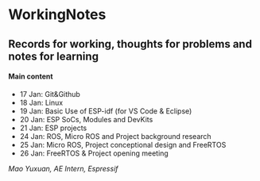 # WorkingNotes
## Records for working, thoughts for problems and notes for learning

#### Main content

* 17 Jan: Git&Github
* 18 Jan: Linux
* 19 Jan: Basic Use of ESP-idf (for VS Code & Eclipse)
* 20 Jan: ESP SoCs, Modules and DevKits
* 21 Jan: ESP projects
* 24 Jan: ROS, Micro ROS and Project background research
* 25 Jan: Micro ROS, Project conceptional design and FreeRTOS
* 26 Jan: FreeRTOS & Project opening meeting



*Mao Yuxuan, AE Intern, Espressif*  

